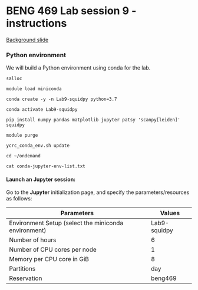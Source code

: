 # BENG 469 Lab session 9 - instructions

[Background slide](https://docs.google.com/presentation/d/1Z1bNNrZqh2BR2VdTa6zQu9rdqzkZKRgmSRV5K6DBhgo/edit?usp=sharing) 

### Python environment

We will build a Python environment using conda for the lab.

```
salloc
```
```
module load miniconda
```
```
conda create -y -n Lab9-squidpy python=3.7
```
```
conda activate Lab9-squidpy
```
```
pip install numpy pandas matplotlib jupyter patsy 'scanpy[leiden]' squidpy
```
```
module purge
```
```
ycrc_conda_env.sh update
```

```
cd ~/ondemand
```
```
cat conda-jupyter-env-list.txt
```

#### Launch an Jupyter session:
   
Go to the **Jupyter** initialization page, and specify the parameters/resources as follows:

| Parameters      | Values |
| ----------- | ----------- |
| Environment Setup (select the miniconda environment) | Lab9-squidpy  |
| Number of hours   | 6        |
| Number of CPU cores per node   | 1        |
| Memory per CPU core in GiB   | 8       |
| Partitions   | day        |
| Reservation | beng469 |


